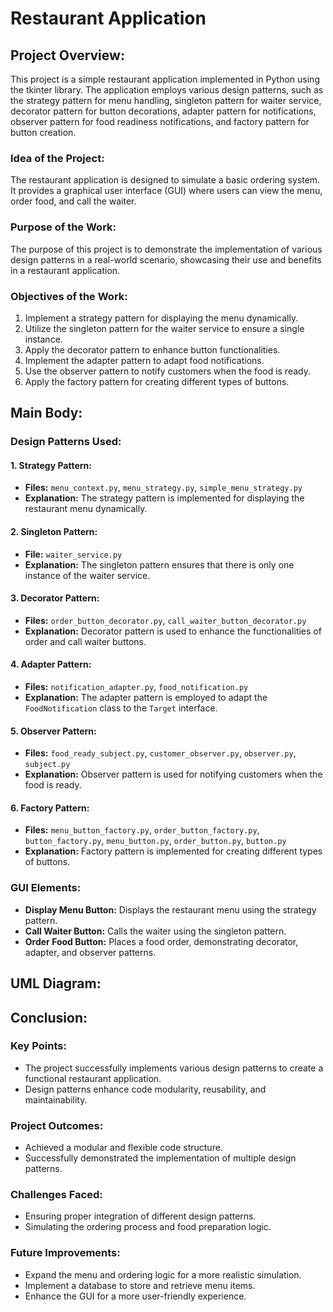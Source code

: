 # Restaurant Application 

## Project Overview:
This project is a simple restaurant application implemented in Python using the tkinter library. The application employs various design patterns, such as the strategy pattern for menu handling, singleton pattern for waiter service, decorator pattern for button decorations, adapter pattern for notifications, observer pattern for food readiness notifications, and factory pattern for button creation.

### Idea of the Project:
The restaurant application is designed to simulate a basic ordering system. It provides a graphical user interface (GUI) where users can view the menu, order food, and call the waiter.

### Purpose of the Work:
The purpose of this project is to demonstrate the implementation of various design patterns in a real-world scenario, showcasing their use and benefits in a restaurant application.

### Objectives of the Work:
1. Implement a strategy pattern for displaying the menu dynamically.
2. Utilize the singleton pattern for the waiter service to ensure a single instance.
3. Apply the decorator pattern to enhance button functionalities.
4. Implement the adapter pattern to adapt food notifications.
5. Use the observer pattern to notify customers when the food is ready.
6. Apply the factory pattern for creating different types of buttons.

## Main Body:

### Design Patterns Used:

#### 1. Strategy Pattern:
   - **Files:** `menu_context.py`, `menu_strategy.py`, `simple_menu_strategy.py`
   - **Explanation:** The strategy pattern is implemented for displaying the restaurant menu dynamically.

#### 2. Singleton Pattern:
   - **File:** `waiter_service.py`
   - **Explanation:** The singleton pattern ensures that there is only one instance of the waiter service.

#### 3. Decorator Pattern:
   - **Files:** `order_button_decorator.py`, `call_waiter_button_decorator.py`
   - **Explanation:** Decorator pattern is used to enhance the functionalities of order and call waiter buttons.

#### 4. Adapter Pattern:
   - **Files:** `notification_adapter.py`, `food_notification.py`
   - **Explanation:** The adapter pattern is employed to adapt the `FoodNotification` class to the `Target` interface.

#### 5. Observer Pattern:
   - **Files:** `food_ready_subject.py`, `customer_observer.py`, `observer.py`, `subject.py`
   - **Explanation:** Observer pattern is used for notifying customers when the food is ready.

#### 6. Factory Pattern:
   - **Files:** `menu_button_factory.py`, `order_button_factory.py`, `button_factory.py`, `menu_button.py`, `order_button.py`, `button.py`
   - **Explanation:** Factory pattern is implemented for creating different types of buttons.

### GUI Elements:
- **Display Menu Button:** Displays the restaurant menu using the strategy pattern.
- **Call Waiter Button:** Calls the waiter using the singleton pattern.
- **Order Food Button:** Places a food order, demonstrating decorator, adapter, and observer patterns.

## UML Diagram:



## Conclusion:

### Key Points:
- The project successfully implements various design patterns to create a functional restaurant application.
- Design patterns enhance code modularity, reusability, and maintainability.

### Project Outcomes:
- Achieved a modular and flexible code structure.
- Successfully demonstrated the implementation of multiple design patterns.

### Challenges Faced:
- Ensuring proper integration of different design patterns.
- Simulating the ordering process and food preparation logic.

### Future Improvements:
- Expand the menu and ordering logic for a more realistic simulation.
- Implement a database to store and retrieve menu items.
- Enhance the GUI for a more user-friendly experience.
